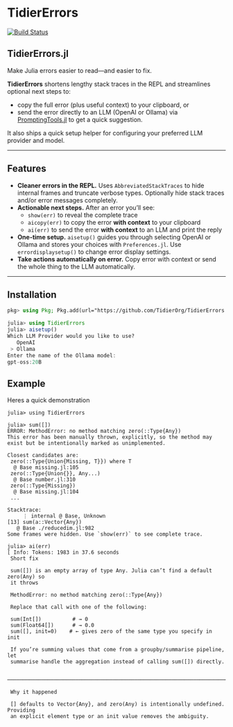 # TidierErrors

[![Build Status](https://github.com/TidierOrg/TidierErrors.jl/actions/workflows/CI.yml/badge.svg?branch=main)](https://github.com/TidierOrg/TidierErrors.jl/actions/workflows/CI.yml?query=branch%3Amain)

## TidierErrors.jl

Make Julia errors easier to read—and easier to fix.

**TidierErrors** shortens lengthy stack traces in the REPL and streamlines optional next steps to:
- copy the full error (plus useful context) to your clipboard, or
- send the error directly to an LLM (OpenAI or Ollama) via [PromptingTools.jl](https://github.com/JuliaMLUtils/PromptingTools.jl) to get a quick suggestion.

It also ships a quick setup helper for configuring your preferred LLM provider and model.

---

## Features

- **Cleaner errors in the REPL.** Uses `AbbreviatedStackTraces` to hide internal frames and truncate verbose types. Optionally hide stack traces and/or error messages completely.
- **Actionable next steps.** After an error you’ll see:
  - `show(err)` to reveal the complete trace
  - `aicopy(err)` to copy the error **with context** to your clipboard
  - `ai(err)` to send the error **with context** to an LLM and print the reply
- **One-time setup.** `aisetup()` guides you through selecting OpenAI or Ollama and stores your choices with `Preferences.jl`. Use `errordisplaysetup()` to change error display settings.
- **Take actions automatically on error.** Copy error with context or send the whole thing to the LLM automatically.

---

## Installation

```julia
pkg> using Pkg; Pkg.add(url="https://github.com/TidierOrg/TidierErrors.jl")

julia> using TidierErrors
julia> aisetup()
Which LLM Provider would you like to use?
   OpenAI
 > Ollama
Enter the name of the Ollama model:
gpt-oss:20B
 ```

## Example
Heres a quick demonstration
 ```
julia> using TidierErrors

julia> sum([])
ERROR: MethodError: no method matching zero(::Type{Any})
This error has been manually thrown, explicitly, so the method may exist but be intentionally marked as unimplemented.

Closest candidates are:
  zero(::Type{Union{Missing, T}}) where T
   @ Base missing.jl:105
  zero(::Type{Union{}}, Any...)
   @ Base number.jl:310
  zero(::Type{Missing})
   @ Base missing.jl:104
  ...

Stacktrace:
      ⋮ internal @ Base, Unknown
 [13] sum(a::Vector{Any})
    @ Base ./reducedim.jl:982
Some frames were hidden. Use `show(err)` to see complete trace.

julia> ai(err)
[ Info: Tokens: 1983 in 37.6 seconds
  Short fix

  sum([]) is an empty array of type Any. Julia can’t find a default zero(Any) so
  it throws

  MethodError: no method matching zero(::Type{Any})

  Replace that call with one of the following:

  sum(Int[])          # → 0
  sum(Float64[])      # → 0.0
  sum([], init=0)    # ← gives zero of the same type you specify in init

  If you’re summing values that come from a groupby/summarise pipeline, let
  summarise handle the aggregation instead of calling sum([]) directly.

  ────────────────────────────────────────────────────────────────────────────────

  Why it happened

  [] defaults to Vector{Any}, and zero(Any) is intentionally undefined. Providing
  an explicit element type or an init value removes the ambiguity.
```
